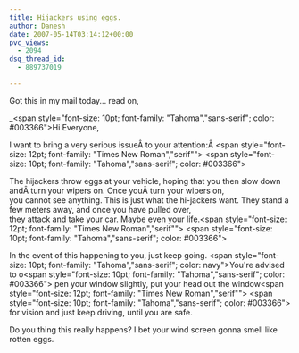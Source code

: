 ```yaml
---
title: Hijackers using eggs.
author: Danesh
date: 2007-05-14T03:14:12+00:00
pvc_views:
  - 2094
dsq_thread_id:
  - 889737019

---
```

Got this in my mail today... read on,

_<span style="font-size: 10pt; font-family: "Tahoma","sans-serif"; color: #003366">Hi Everyone,</p> 

I want to bring a very serious issueÂ to your attention:Â </span><span style="font-size: 12pt; font-family: "Times New Roman","serif""> </span><span style="font-size: 10pt; font-family: "Tahoma","sans-serif"; color: #003366">

The hijackers throw eggs at your vehicle, hoping that you then slow down andÂ turn your wipers on. Once youÂ turn your wipers on,  
you cannot see anything. This is just what the hi-jackers want. They stand a few meters away, and once you have pulled over,  
they attack and take your car. Maybe even your life.</span><span style="font-size: 12pt; font-family: "Times New Roman","serif""> </span><span style="font-size: 10pt; font-family: "Tahoma","sans-serif"; color: #003366">

In the event of this happening to you, just keep going. </span><span style="font-size: 10pt; font-family: "Tahoma","sans-serif"; color: navy">You're advised to o</span><span style="font-size: 10pt; font-family: "Tahoma","sans-serif"; color: #003366"> pen your window slightly, put your head out the window</span><span style="font-size: 12pt; font-family: "Times New Roman","serif""> </span><span style="font-size: 10pt; font-family: "Tahoma","sans-serif"; color: #003366">  
for vision and just keep driving, until you are safe.</span></em>

Do you thing this really happens? I bet your wind screen gonna smell like rotten eggs.